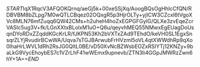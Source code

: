 $START$IqX1RqcV3AFQOKQrnq/aeGj5k+00xeSSjXq/AoogBQsOgHhlcCfQN/RDBVBM8bZLpg7M0wQTLCBqez02OQxgR5p3HjrOLTy+yjICW3CZcxl6tVgoXVc8MLN76mfZuqq6QW42CMs+h2uheH4hoZxEGPGFGylG/QLXe3zvEqeZcrVASIc5ug3V+fk/LGnXXtxBLolxM1uO+Q6u/qeyvhMEQ55NMwxEgEUagDoUsqnDYoRDxZZqddKGcKrLR/fJKPN53Kh2bVXTxZAd9TEhdO/keVH0SL1EgxSnsqrZLYjRvudirBCwWA/Uqva7sTGJBArwubFrHVzml5oVL4qtXWWdhRp9qXo0lhaHrLWVL1dRh2RsJG0QltL0BE/vD50XvNcBZWsbEOZxRSIYTj12KNZy+9baLkG9VycEhoybES7c1VZrLhF41wWEmx9upnevb/ZTN3Ii4GGpJMWRzZwn6hY+1A==$END$